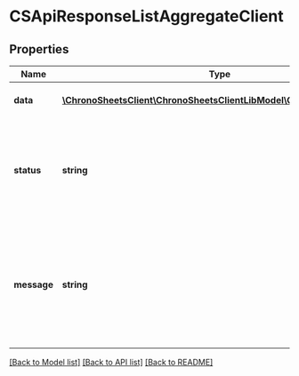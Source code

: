 # CSApiResponseListAggregateClient

## Properties
Name | Type | Description | Notes
------------ | ------------- | ------------- | -------------
**data** | [**\ChronoSheetsClient\ChronoSheetsClientLibModel\CSAggregateClient[]**](CSAggregateClient.md) | The main Data of the response | [optional] 
**status** | **string** | The API response status. Indicates if the request was successful, failed or was unauthorised. | [optional] 
**message** | **string** | A message to accompany the response status.  If the Status is failed, this message will hint why it failed and what you need to do. | [optional] 

[[Back to Model list]](../README.md#documentation-for-models) [[Back to API list]](../README.md#documentation-for-api-endpoints) [[Back to README]](../README.md)



